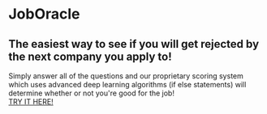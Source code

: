 # JobOracle
## The easiest way to see if you will get rejected by the next company you apply to!
Simply answer all of the questions and our proprietary scoring system which uses advanced deep learning algorithms (if else statements) will determine whether or not you're good for the job!  <br /> 
[TRY IT HERE!](https://master--moonlit-panda-fb31d8.netlify.app/)

